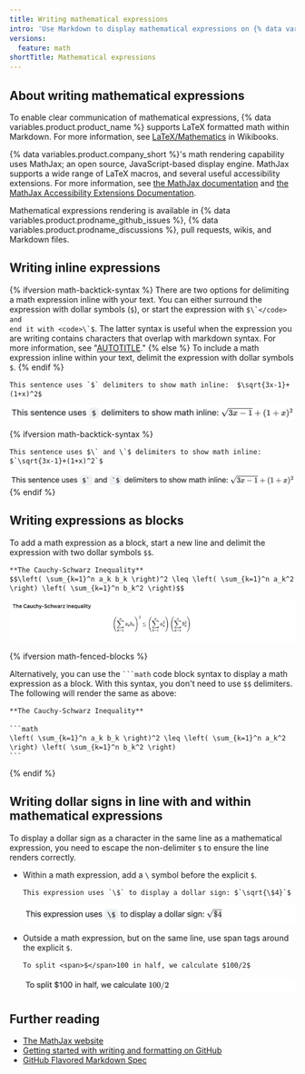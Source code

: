 ```yaml
---
title: Writing mathematical expressions
intro: 'Use Markdown to display mathematical expressions on {% data variables.product.company_short %}.'
versions:
  feature: math
shortTitle: Mathematical expressions
---
```


## About writing mathematical expressions

To enable clear communication of mathematical expressions, {% data variables.product.product_name %} supports LaTeX formatted math within Markdown. For more information, see [LaTeX/Mathematics](http://en.wikibooks.org/wiki/LaTeX/Mathematics) in Wikibooks.

{% data variables.product.company_short %}'s math rendering capability uses MathJax; an open source, JavaScript-based display engine. MathJax supports a wide range of LaTeX macros, and several useful accessibility extensions. For more information, see [the MathJax documentation](http://docs.mathjax.org/en/latest/input/tex/index.html#tex-and-latex-support) and [the MathJax Accessibility Extensions Documentation](https://mathjax.github.io/MathJax-a11y/docs/#reader-guide).

Mathematical expressions rendering is available in {% data variables.product.prodname_github_issues %}, {% data variables.product.prodname_discussions %}, pull requests, wikis, and Markdown files.

## Writing inline expressions

{% ifversion math-backtick-syntax %}
There are two options for delimiting a math expression inline with your text. You can either surround the expression with dollar symbols (`$`), or start the expression with <code>$\`</code> and end it with <code>\`$</code>. The latter syntax is useful when the expression you are writing contains characters that overlap with markdown syntax. For more information, see "[AUTOTITLE](/get-started/writing-on-github/getting-started-with-writing-and-formatting-on-github/basic-writing-and-formatting-syntax)."
{% else %}
To include a math expression inline within your text, delimit the expression with dollar symbols `$`.
{% endif %}

```text
This sentence uses `$` delimiters to show math inline:  $\sqrt{3x-1}+(1+x)^2$
```

![Screenshot of rendered Markdown showing how a mathematical expression displays on {% data variables.product.prodname_dotcom %}. The equation is the square root of 3 x minus 1 plus open paren 1 plus x close paren squared.](/assets/images/help/writing/inline-math-markdown-rendering.png)

{% ifversion math-backtick-syntax %}

```text
This sentence uses $\` and \`$ delimiters to show math inline:  $`\sqrt{3x-1}+(1+x)^2`$
```

![Screenshot of rendered Markdown showing how a mathematical expression displays inline on {% data variables.product.prodname_dotcom %}. The equation is the square root of 3 x minus 1 plus open paren 1 plus x close paren squared.](/assets/images/help/writing/inline-backtick-math-markdown-rendering.png)
{% endif %}

## Writing expressions as blocks

To add a math expression as a block, start a new line and delimit the expression with two dollar symbols `$$`.

```text
**The Cauchy-Schwarz Inequality**
$$\left( \sum_{k=1}^n a_k b_k \right)^2 \leq \left( \sum_{k=1}^n a_k^2 \right) \left( \sum_{k=1}^n b_k^2 \right)$$
```

![Screenshot of rendered Markdown showing how a complex equation displays on {% data variables.product.prodname_dotcom %}. The bolded text reads "The Cauchy-Schwarz Inequality". Below the text, there is an equation showing open paren the sum from k equals 1 to n of a sub k b sub k close paren squared is less than or equal to open paren the sum from k equals 1 to n of a sub k squared close paren times open paren the sum from k equals 1 to n of b sub k squared close paren.](/assets/images/help/writing/math-expression-as-a-block-rendering.png)

{% ifversion math-fenced-blocks %}

Alternatively, you can use the <code>\`\`\`math</code> code block syntax to display a math expression as a block. With this syntax, you don't need to use `$$` delimiters. The following will render the same as above:

````text
**The Cauchy-Schwarz Inequality**

```math
\left( \sum_{k=1}^n a_k b_k \right)^2 \leq \left( \sum_{k=1}^n a_k^2 \right) \left( \sum_{k=1}^n b_k^2 \right)
```
````

{% endif %}

## Writing dollar signs in line with and within mathematical expressions

To display a dollar sign as a character in the same line as a mathematical expression, you need to escape the non-delimiter `$` to ensure the line renders correctly.

- Within a math expression, add a `\` symbol before the explicit `$`.

  ```text
  This expression uses `\$` to display a dollar sign: $`\sqrt{\$4}`$
  ```

  ![Screenshot of rendered Markdown showing how a backslash before a dollar sign displays the sign as part of a mathematical expression.](/assets/images/help/writing/dollar-sign-within-math-expression.png)

- Outside a math expression, but on the same line, use span tags around the explicit `$`.

  ```text
  To split <span>$</span>100 in half, we calculate $100/2$
  ```

  ![Screenshot of rendered Markdown showing how span tags around a dollar sign display the sign as inline text rather than part of a mathematical equation.](/assets/images/help/writing/dollar-sign-inline-math-expression.png)

## Further reading

- [The MathJax website](http://mathjax.org)
- [Getting started with writing and formatting on GitHub](/get-started/writing-on-github/getting-started-with-writing-and-formatting-on-github)
- [GitHub Flavored Markdown Spec](https://github.github.com/gfm/)
